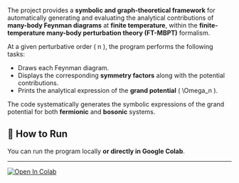 The project provides a **symbolic and graph-theoretical framework** for automatically generating and evaluating the analytical contributions of **many-body Feynman diagrams** at **finite temperature**, within the **finite-temperature many-body perturbation theory (FT-MBPT)** formalism.

At a given perturbative order ( n ), the program performs the following tasks:

* Draws each Feynman diagram.
* Displays the corresponding **symmetry factors** along with the potential contributions.
* Prints the analytical expression of the **grand potential** ( \Omega_n ).

The code systematically generates the symbolic expressions of the grand potential for both **fermionic** and **bosonic** systems.

## 🚀 How to Run

You can run the program locally **or directly in Google Colab**.

---

[![Open In Colab](https://colab.research.google.com/assets/colab-badge.svg)](https://colab.research.google.com/github/tagtog12000/GrandPotentialPython/blob/main/eval.ipynb)
